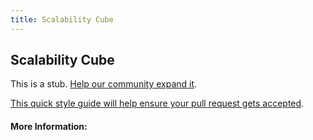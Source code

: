 ```yaml
---
title: Scalability Cube
---
```


## Scalability Cube

This is a stub. [Help our community expand it](https://github.com/freecodecamp/guides/tree/master/src/pages/articles/software-engineering/scalability-cube/index.md).

[This quick style guide will help ensure your pull request gets accepted](https://github.com/freeCodeCamp/guides/blob/master/README.md).

<!-- The article goes here, in GitHub-flavored Markdown. Feel free to add YouTube videos, images, and CodePen/JSBin embeds  -->

#### More Information:
<!-- Please add any articles you think might be helpful to read before writing the article -->


